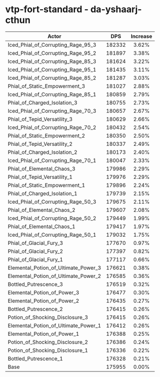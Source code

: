 # vtp-fort-standard - da-yshaarj-cthun
| Actor | DPS | Increase |
|---|:---:|:---:|
|Iced_Phial_of_Corrupting_Rage_95_3|182332|3.62%|
|Iced_Phial_of_Corrupting_Rage_95_2|181897|3.38%|
|Iced_Phial_of_Corrupting_Rage_85_3|181624|3.22%|
|Iced_Phial_of_Corrupting_Rage_95_1|181435|3.11%|
|Iced_Phial_of_Corrupting_Rage_85_2|181287|3.03%|
|Phial_of_Static_Empowerment_3|181027|2.88%|
|Iced_Phial_of_Corrupting_Rage_85_1|180859|2.79%|
|Phial_of_Charged_Isolation_3|180755|2.73%|
|Iced_Phial_of_Corrupting_Rage_70_3|180657|2.67%|
|Phial_of_Tepid_Versatility_3|180629|2.66%|
|Iced_Phial_of_Corrupting_Rage_70_2|180432|2.54%|
|Phial_of_Static_Empowerment_2|180350|2.50%|
|Phial_of_Tepid_Versatility_2|180337|2.49%|
|Phial_of_Charged_Isolation_2|180173|2.40%|
|Iced_Phial_of_Corrupting_Rage_70_1|180047|2.33%|
|Phial_of_Elemental_Chaos_3|179986|2.29%|
|Phial_of_Tepid_Versatility_1|179976|2.29%|
|Phial_of_Static_Empowerment_1|179896|2.24%|
|Phial_of_Charged_Isolation_1|179739|2.15%|
|Iced_Phial_of_Corrupting_Rage_50_3|179675|2.11%|
|Phial_of_Elemental_Chaos_2|179607|2.08%|
|Iced_Phial_of_Corrupting_Rage_50_2|179449|1.99%|
|Phial_of_Elemental_Chaos_1|179417|1.97%|
|Iced_Phial_of_Corrupting_Rage_50_1|179032|1.75%|
|Phial_of_Glacial_Fury_3|177670|0.97%|
|Phial_of_Glacial_Fury_2|177397|0.82%|
|Phial_of_Glacial_Fury_1|177117|0.66%|
|Elemental_Potion_of_Ultimate_Power_3|176621|0.38%|
|Elemental_Potion_of_Ultimate_Power_2|176585|0.36%|
|Bottled_Putrescence_3|176519|0.32%|
|Elemental_Potion_of_Power_3|176477|0.30%|
|Elemental_Potion_of_Power_2|176435|0.27%|
|Bottled_Putrescence_2|176415|0.26%|
|Potion_of_Shocking_Disclosure_3|176415|0.26%|
|Elemental_Potion_of_Ultimate_Power_1|176412|0.26%|
|Elemental_Potion_of_Power_1|176388|0.25%|
|Potion_of_Shocking_Disclosure_2|176386|0.24%|
|Potion_of_Shocking_Disclosure_1|176336|0.22%|
|Bottled_Putrescence_1|176328|0.21%|
|Base|175955|0.00%|
